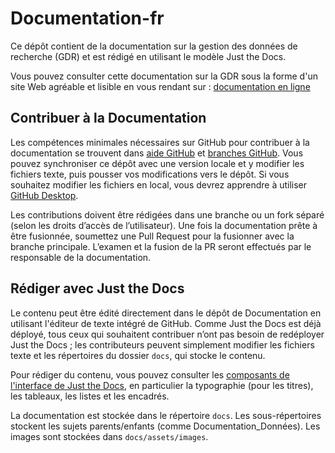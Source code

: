 # Documentation-fr

Ce dépôt contient de la documentation sur la gestion des données de recherche (GDR) et est rédigé en utilisant le modèle Just the Docs.

Vous pouvez consulter cette documentation sur la GDR sous la forme d'un site Web agréable et lisible en vous rendant sur : [documentation en ligne](https://climatesmartagcollab.github.io/Documentation-fr/)

## Contribuer à la Documentation

Les compétences minimales nécessaires sur GitHub pour contribuer à la documentation se trouvent dans [aide GitHub](https://climatesmartagcollab.github.io/Documentation-fr/github/) et [branches GitHub](https://climatesmartagcollab.github.io/Documentation-fr/github/branches.html). Vous pouvez synchroniser ce dépôt avec une version locale et y modifier les fichiers texte, puis pousser vos modifications vers le dépôt. Si vous souhaitez modifier les fichiers en local, vous devrez apprendre à utiliser [GitHub Desktop](https://climatesmartagcollab.github.io/Documentation-fr/github/githubdesktop.html).

Les contributions doivent être rédigées dans une branche ou un fork séparé (selon les droits d’accès de l’utilisateur). Une fois la documentation prête à être fusionnée, soumettez une Pull Request pour la fusionner avec la branche principale. L’examen et la fusion de la PR seront effectués par le responsable de la documentation.

## Rédiger avec Just the Docs

Le contenu peut être édité directement dans le dépôt de Documentation en utilisant l'éditeur de texte intégré de GitHub. Comme Just the Docs est déjà déployé, tous ceux qui souhaitent contribuer n’ont pas besoin de redéployer Just the Docs ; les contributeurs peuvent simplement modifier les fichiers texte et les répertoires du dossier `docs`, qui stocke le contenu.

Pour rédiger du contenu, vous pouvez consulter les [composants de l'interface de Just the Docs](https://just-the-docs.com/docs/ui-components/), en particulier la typographie (pour les titres), les tableaux, les listes et les encadrés.

La documentation est stockée dans le répertoire `docs`. Les sous-répertoires stockent les sujets parents/enfants (comme Documentation_Données). Les images sont stockées dans `docs/assets/images`.
